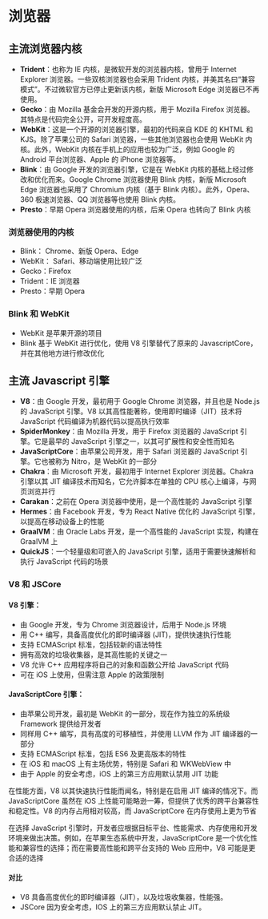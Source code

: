 # 浏览器

## 主流浏览器内核

-   **Trident**：也称为 IE 内核，是微软开发的浏览器内核，曾用于 Internet Explorer 浏览器。一些双核浏览器也会采用 Trident 内核，并美其名曰“兼容模式”。不过微软官方已停止更新该内核，新版 Microsoft Edge 浏览器已不再使用。
-   **Gecko**：由 Mozilla 基金会开发的开源内核，用于 Mozilla Firefox 浏览器。其特点是代码完全公开，可开发程度高。
-   **WebKit**：这是一个开源的浏览器引擎，最初的代码来自 KDE 的 KHTML 和 KJS。除了苹果公司的 Safari 浏览器，一些其他浏览器也会使用 WebKit 内核。此外，WebKit 内核在手机上的应用也较为广泛，例如 Google 的 Android 平台浏览器、Apple 的 iPhone 浏览器等。
-   **Blink**：由 Google 开发的浏览器引擎，它是在 WebKit 内核的基础上经过修改和优化而来。Google Chrome 浏览器使用 Blink 内核，新版 Microsoft Edge 浏览器也采用了 Chromium 内核（基于 Blink 内核）。此外，Opera、360 极速浏览器、QQ 浏览器等也使用 Blink 内核。
-   **Presto**：早期 Opera 浏览器使用的内核，后来 Opera 也转向了 Blink 内核

### 浏览器使用的内核

-   Blink： Chrome、新版 Opera、Edge
-   WebKit： Safari、移动端使用比较广泛
-   Gecko：Firefox
-   Trident：IE 浏览器
-   Presto：早期 Opera

### Blink 和 WebKit

-   WebKit 是苹果开源的项目
-   Blink 基于 WebKit 进行优化，使用 V8 引擎替代了原来的 JavascriptCore，并在其他地方进行修改优化

## 主流 Javascript 引擎

-   **V8**：由 Google 开发，最初用于 Google Chrome 浏览器，并且也是 Node.js 的 JavaScript 引擎。V8 以其高性能著称，使用即时编译（JIT）技术将 JavaScript 代码编译为机器代码以提高执行效率
-   **SpiderMonkey**：由 Mozilla 开发，用于 Firefox 浏览器的 JavaScript 引擎。它是最早的 JavaScript 引擎之一，以其可扩展性和安全性而知名
-   **JavaScriptCore**：由苹果公司开发，用于 Safari 浏览器的 JavaScript 引擎。它也被称为 Nitro，是 WebKit 的一部分
-   **Chakra**：由 Microsoft 开发，最初用于 Internet Explorer 浏览器。Chakra 引擎以其 JIT 编译技术而知名，它允许脚本在单独的 CPU 核心上编译，与网页浏览并行
-   **Carakan**：之前在 Opera 浏览器中使用，是一个高性能的 JavaScript 引擎
-   **Hermes**：由 Facebook 开发，专为 React Native 优化的 JavaScript 引擎，以提高在移动设备上的性能
-   **GraalVM**：由 Oracle Labs 开发，是一个高性能的 JavaScript 实现，构建在 GraalVM 上
-   **QuickJS**：一个轻量级和可嵌入的 JavaScript 引擎，适用于需要快速解析和执行 JavaScript 代码的场景

### V8 和 JSCore

#### V8 引擎：

-   由 Google 开发，专为 Chrome 浏览器设计，后用于 Node.js 环境
-   用 C++ 编写，具备高度优化的即时编译器 (JIT)，提供快速执行性能
-   支持 ECMAScript 标准，包括较新的语法特性
-   拥有高效的垃圾收集器，是其高性能的关键之一
-   V8 允许 C++ 应用程序将自己的对象和函数公开给 JavaScript 代码
-   可在 iOS 上使用，但需注意 Apple 的政策限制

#### JavaScriptCore 引擎：

-   由苹果公司开发，最初是 WebKit 的一部分，现在作为独立的系统级 Framework 提供给开发者
-   同样用 C++ 编写，具有高度的可移植性，并使用 LLVM 作为 JIT 编译器的一部分
-   支持 ECMAScript 标准，包括 ES6 及更高版本的特性
-   在 iOS 和 macOS 上有主场优势，特别是 Safari 和 WKWebView 中
-   由于 Apple 的安全考虑，iOS 上的第三方应用默认禁用 JIT 功能

在性能方面，V8 以其快速执行性能而闻名，特别是在启用 JIT 编译的情况下。而 JavaScriptCore 虽然在 iOS 上性能可能略逊一筹，但提供了优秀的跨平台兼容性和稳定性。V8 的内存占用相对较高，而 JavaScriptCore 在内存使用上更为节省

在选择 JavaScript 引擎时，开发者应根据目标平台、性能需求、内存使用和开发环境来做出决策。例如，在苹果生态系统中开发，JavaScriptCore 是一个优化性能和兼容性的选择；而在需要高性能和跨平台支持的 Web 应用中，V8 可能是更合适的选择

#### 对比

-   V8 具备高度优化的即时编译器（JIT），以及垃圾收集器，性能强。
-   JSCore 因为安全考虑，IOS 上的第三方应用默认禁止 JIT。
